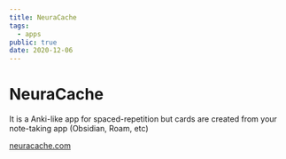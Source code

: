 ```yaml
---
title: NeuraCache
tags:
  - apps
public: true
date: 2020-12-06
---
```


# NeuraCache

It is a Anki-like app for spaced-repetition but cards are created from your note-taking app (Obsidian, Roam, etc)

[neuracache.com](https://neuracache.com/)
